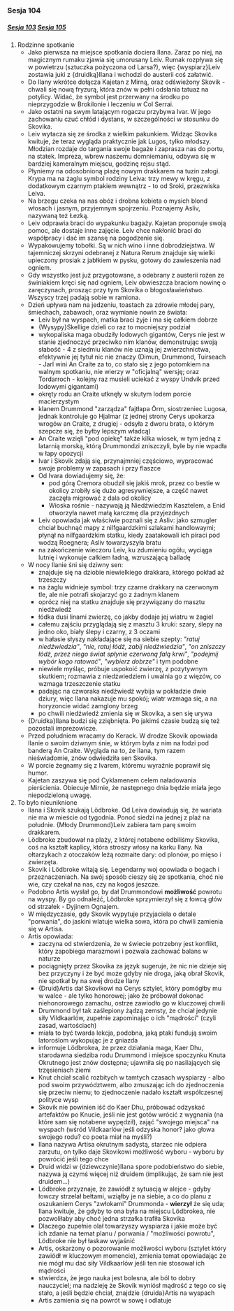 ### Sesja 104
##### [Sesja 103](#sesja-103) [Sesja 105](#sesja-105)
1. Rodzinne spotkanie
    - Jako pierwsza na miejsce spotkania dociera Ilana. Zaraz po niej, na magicznym rumaku zjawia się umorusany Leiv. Rumak rozpływa się w powietrzu (sztuczka pożyczona od Larsa?), więc {wyspiarz}Leiv zostawia juki z {druidką}Ilana i wchodzi do austerii coś załatwić.
    - Do Ilany wkrótce dołącza Kajetan z Mirną, oraz odświeżony Skovik - chwali się nową fryzurą, która znów w pełni odsłania tatuaż na potylicy. Widać, że symbol jest przerwany na środku po nieprzygodzie w Brokilonie i leczeniu w Col Serrai.
    - Jako ostatni na swym latającym rogaczu przybywa Ivar. W jego zachowaniu czuć chłód i dystans, w szczególności w stosunku do Skovika. 
    - Leiv wytacza się ze środka z wielkim pakunkiem. Widząc Skovika kwituje, że teraz wygląda praktycznie jak Lugos, tylko młodszy. Młodzian rozdaje do targania swoje bagaże i zaprasza nas do portu, na statek. Impreza, wbrew naszemu domniemaniu, odbywa się w bardziej kameralnym miejscu, godzinę rejsu stąd.
    - Płyniemy na odosobnioną plażę nowym drakkarem na tuzin załogi. Krypa ma na żaglu symbol rodziny Leiva: trzy mewy w kręgu, z dodatkowym czarnym ptakiem wewnątrz - to od Sroki, przezwiska Leiva.
    - Na brzegu czeka na nas obóz i drobna kobieta o mysich blond włosach i jasnym, przyjemnym spojrzeniu. Poznajemy Asliv, nazywaną też Łezką.
    - Leiv odprawia braci do wypakunku bagaży. Kajetan proponuje swoją pomoc, ale dostaje inne zajęcie. Leiv chce nakłonić braci do współpracy i dać im szansę na pogodzenie się.
    - Wypakowujemy tobołki. Są w nich wino i inne dobrodziejstwa. W tajemniczej skrzyni odebranej z Natura Rerum znajduje się wielki upieczony prosiak z jabłkiem w pysku, gotowy do zawieszenia nad ogniem.
    - Gdy wszystko jest już przygotowane, a odebrany z austerii rożen ze świniakiem kręci się nad ogniem, Leiv obwieszcza braciom nowinę o zaręczynach, prosząc przy tym Skovika o błogosławieństwo. Wszyscy trzej padają sobie w ramiona.
    - Dzień upływa nam na jedzeniu, toastach za zdrowie młodej pary, śmiechach, zabawach, oraz wymianie nowin ze świata:
        - Leiv był na wyspach, matka braci żyje i ma się całkiem dobrze
        - {Wysypy}Skellige dzieli co raz to mocniejszy podział
        - wykopaliska maga obudziły lodowych gigantów, Cerys nie jest w stanie zjednoczyć przeciwko nim klanów, demonstrując swoją słabość - 4 z siedmiu klanów nie uznają jej zwierzchnictwa, efektywnie jej tytuł nic nie znaczy (Dimun, Drummond, Tuirseach - Jarl wini An Craite za to, co stało się z jego potomkiem na walnym spotkaniu, nie wierzy w "oficjalną" wersję; oraz Tordarroch - kolejny raz musieli uciekać z wyspy Undvik przed lodowymi gigantami)
        - okręty rodu an Craite utknęły w skutym lodem porcie macierzystym
        - klanem Drummond "zarządza" fajtłapa Örm, siostrzeniec Lugosa, jednak kontroluje go Hjalmar (z jednej strony Cerys upokarza wrogów an Craite, z drugiej - odsyła z dworu brata, o którym szepcze się, że byłby lepszym władcą)
        - An Craite wzięli "pod opiekę" także kilka wiosek, w tym jedną z latarnią morską, którą Drummondzi zniszczyli, byle by nie wpadła w łapy opozycji
        - Ivar i Skovik zdają się, przynajmniej częściowo, wypracować swoje problemy w zapasach i przy flaszce
        - Od Ivara dowiadujemy się, że:
            - pod górą Cremora obudził się jakiś mrok, przez co bestie w okolicy zrobiły się dużo agresywniejsze, a część nawet zaczęła migrować z dala od okolicy
            - Wioska rośnie - nazywają ją Niedźwiedzim Kasztelem, a Enid otworzyła nawet małą karczmę dla przyjezdnych
        - Leiv opowiada jak właściwie poznali się z Asliv: jako szmugler chciał buchnąć mapy z nilfgaardzkimi szlakami handlowaymi; płynął na nilfgaardzkim statku, kiedy zaatakowali ich piraci pod wodzą Roegnera; Asliv towarzyszyła bratu
        - na zakończenie wieczoru Leiv, ku zdumieniu ogółu, wyciąga lutnię i wykonuje całkiem ładną, wzruszającą balladę
    - W nocy Ilanie śni się dziwny sen:
        - znajduje się na dziobie niewielkiego drakkara, którego pokład aż trzeszczy
        - na żaglu widnieje symbol: trzy czarne drakkary na czerwonym tle, ale nie potrafi skojarzyć go z żadnym klanem
        - oprócz niej na statku znajduje się przywiązany do masztu niedźwiedź
        - łódka dusi linami zwierzę, co jakby dodaje jej wiatru w żagiel
        - całemu zajściu przyglądają się z masztu 3 kruki: szary, ślepy na jedno oko, biały ślepy i czarny, z 3 oczami
        - w hałasie słyszy nakładające się na siebie szepty: _"ratuj niedźwiedzia"_, _"nie, ratuj łódź, zabij niedźwiedzia"_, _"on zniszczy łódź, przez niego świat spłynie czerwoną falą krwi"_, _"podejmij wybór kogo ratować"_, _"wybierz dobrze"_ i tym podobne
        - niewiele myśląc, próbuje uspokoić zwierzę, z pozytywnym skutkiem; rozmawia z niedźwiedziem i uwalnia go z więzów, co wzmaga trzeszczenie statku
        - padając na czworaka niedźwiedź wybija w pokładzie dwie dziury, więc Ilana nakazuje mu spokój; wiatr wzmaga się, a na horyzoncie widać zamglony brzeg
        - po chwili niedźwiedź zmienia się w Skovika, a sen się urywa
    - {Druidka}Ilana budzi się zziębnięta. Po jakimś czasie budzą się też pozostali imprezowicze.
    - Przed południem wracamy do Kerack. W drodze Skovik opowiada Ilanie o swoim dziwnym śnie, w którym była z nim na łodzi pod banderą An Craite. Wygląda na to, że Ilana, tym razem nieświadomie, znów odwiedziła sen Skovika.
    - W porcie żegnamy się z Ivarem, któremu wyraźnie poprawił się humor.
    - Kajetan zaszywa się pod Cyklamenem celem naładowania pierścienia. Obiecuje Mirnie, że następnego dnia będzie miała jego niepodzieloną uwagę.
2. To było nieuniknione
    - Ilana i Skovik szukają Lödbroke. Od Leiva dowiadują się, że wariata nie ma w mieście od tygodnia. Ponoć siedzi na jednej z plaż na południe. {Młody Drummond}Leiv zabiera tam parę swoim drakkarem.
    - Lödbroke zbudował na plaży, z której notabene odbiliśmy Skovika, coś na kształt kaplicy, która stroszy włosy na karku Ilany. Na ołtarzykach z otoczaków leżą rozmaite dary: od plonów, po mięso i zwierzęta.
    - Skovik i Lödbroke witają się. Legendarny woj opowiada o bogach i przeznaczeniach. Na swój sposób cieszy się ze spotkania, choć nie wie, czy czekał na nas, czy na kogoś jeszcze.
    - Podobno Artis wysłał go, by dał Drummondowi __możliwość__ powrotu na wyspy. By go odnaleźć, Lödbroke sprzymierzył się z łowcą głów od strzałek - Dyjinem Ognajem.
    - W międzyczasie, gdy Skovik wypytuje przyjaciela o detale "porwania", do jaskini wlatuje wielka sowa, która po chwili zamienia się w Artisa.
    - Artis opowiada:
        - zaczyna od stwierdzenia, że w świecie potrzebny jest konflikt, który zapobiega marazmowi i pozwala zachować balans w naturze
        - pociągnięty przez Skovika za język sugeruje, że nic nie dzieje się bez przyczyny i że być może gdyby nie droga, jaką obrał Skovik, nie spotkał by na swej drodze Ilany
        - {Druid}Artis dał Skovikowi na Cerys sztylet, który pomógłby mu w walce - ale tylko honorowej; jako że próbował dokonać niehonorowego zamachu, ostrze zawiodło go w kluczowej chwili
        - Drummond był tak zaślepiony żądzą zemsty, że chciał jedynie siły Vildkaarlów, zupełnie zapominając o ich "mądrości" (czyli zasad, wartościach)
        - miała to być twarda lekcja, podobna, jaką ptaki fundują swoim latoroślom wykopując je z gniazda
        - informuje Lödbrokea, że przez działania maga, Kaer Dhu, starodawna siedziba rodu Drummond i miejsce spoczynku Knuta Okrutnego jest znów dostępna; ujawniła się po nasilających się trzęsieniach ziemi
        - Knut chciał scalić rozbitych w tamtych czasach wyspiarzy - albo pod swoim przywództwem, albo zmuszając ich do zjednoczenia się przeciw niemu; to zjednoczenie nadało kształt współczesnej polityce wysp
        - Skovik nie powinien iść do Kaer Dhu, próbować odzyskać artefaktów po Knucie, jeśli nie jest gotów wrócić z wygnania (na które sam się notabene wypędził), zająć "swojego miejsca" na wyspach (wśród Vildkaarlów jeśli odzyska honor? jako głowa swojego rodu? co poeta miał na myśli?)
        - Ilana nazywa Artisa okrutnym sadystą, starzec nie odpiera zarzutu, on tylko daje Skovikowi możliwość wyboru - wyboru by powrócić jeśli tego chce
        - Druid widzi w {dziewczynie}Ilana spore podobieństwo do siebie, nazywa ją czymś więcej niż druidem (implikując, że sam nie jest druidem...)
        - Lödbroke przyznaje, że zawiódł z sytuacją w alejce - gdyby łowczy strzelał bełtami, wziąłby je na siebie, a co do planu z oszukaniem Cerys "zwłokami" Drummonda - __wierzył__ że się uda; Ilana kwituje, że gdyby to ona była na miejscu Lödbrokea, nie pozwoliłaby aby choć jedna strzałka trafiła Skovika
        - Dlaczego zupełnie olał towarzyszy wyspiarza i jakie może być ich zdanie na temat planu / porwania / "możliwości powrotu", Lödbroke nie był łaskaw wyjaśnić
        - Artis, oskarżony o pozorowanie możliwości wyboru (sztylet który zawiódł w kluczowym momencie), zmienia temat opowiadając że nie mógł mu dać siły Vildkaarlów jeśli ten nie stosował ich mądrości
        - stwierdza, że jego nauka jest bolesna, ale ból to dobry nauczyciel; ma nadzieję że Skovik wyniósł mądrość z tego co się stało, a jeśli będzie chciał, znajdzie {druida}Artis na wyspach
        - Artis zamienia się na powrót w sowę i odlatuje